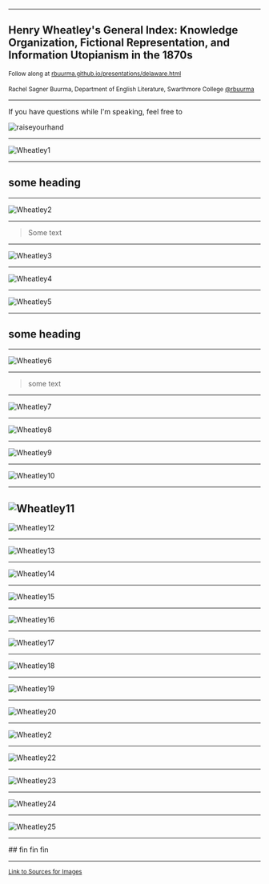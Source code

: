 
<section data-background="BuurmaImage2.jpg"></section>

---

## Henry Wheatley's General Index: Knowledge Organization, Fictional Representation, and Information Utopianism in the 1870s

<small>Follow along at [rbuurma.github.io/presentations/delaware.html](http://theotherdh.com/presentations/Wheatley.html)</small>
<br>
<br><small>Rachel Sagner Buurma, Department of English Literature, Swarthmore College [@rbuurma](http://twitter.com/rbuurma)</small>

---

If you have questions while I'm speaking, feel free to

![raiseyourhand](dograisinghand.gif)

---

![Wheatley1](WheatleyImages/image1.jpg)

---

## some heading

---

![Wheatley2](WheatleyImages/image2.png)

---

> Some text


---

![Wheatley3](WheatleyImages/image3.png)

---

![Wheatley4](WheatleyImages/image4.JPG)

---

![Wheatley5](WheatleyImages/image5.png)

---

## some heading

---

![Wheatley6](WheatleyImages/image6.png)

---

> some text

---

![Wheatley7](WheatleyImages/image7.jpg)

---

![Wheatley8](WheatleyImages/image8.jpg)

---

![Wheatley9](WheatleyImages/image9.png)

---

![Wheatley10](WheatleyImages/image10.png)

---

![Wheatley11](WheatleyImages/image11.png)
---

![Wheatley12](WheatleyImages/image12.png)

---

![Wheatley13](WheatleyImages/image13.jpg)

---

![Wheatley14](WheatleyImages/image14.png)

---

![Wheatley15](WheatleyImages/image15.png)

---

![Wheatley16](WheatleyImages/image16.png)

---

![Wheatley17](WheatleyImages/image17.png)

---

![Wheatley18](WheatleyImages/image18.jpg)

---

![Wheatley19](WheatleyImages/image19.jpg)

---

![Wheatley20](WheatleyImages/image20.png)

---

![Wheatley2](WheatleyImages/image21.jpg)

---

![Wheatley22](WheatleyImages/image22.jpg)

---

![Wheatley23](WheatleyImages/image23.jpg)

---

![Wheatley24](WheatleyImages/image24.jpg)

---

![Wheatley25](WheatleyImages/image25.jpg)

---

<section data-background="eniacwomen.jpg"></section>
## fin fin fin

---

<small>[Link to Sources for Images]()</small>
